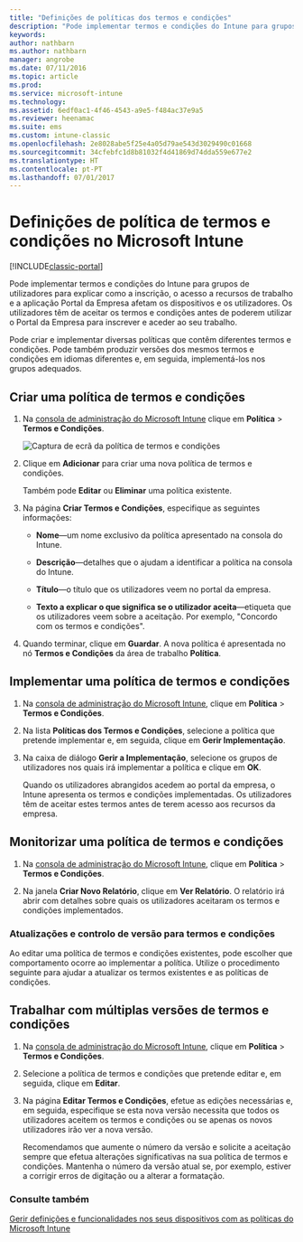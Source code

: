 ```yaml
---
title: "Definições de políticas dos termos e condições"
description: "Pode implementar termos e condições do Intune para grupos de utilizadores para explicar como a inscrição, o acesso a recursos de trabalho e a utilização da aplicação Portal da Empresa afetam os dispositivos e os utilizadores."
keywords: 
author: nathbarn
ms.author: nathbarn
manager: angrobe
ms.date: 07/11/2016
ms.topic: article
ms.prod: 
ms.service: microsoft-intune
ms.technology: 
ms.assetid: 6edf0ac1-4f46-4543-a9e5-f484ac37e9a5
ms.reviewer: heenamac
ms.suite: ems
ms.custom: intune-classic
ms.openlocfilehash: 2e8028abe5f25e4a05d79ae543d3029490c01668
ms.sourcegitcommit: 34cfebfc1d8b81032f4d41869d74dda559e677e2
ms.translationtype: HT
ms.contentlocale: pt-PT
ms.lasthandoff: 07/01/2017
---
```

# <a name="terms-and-condition-policy-settings-in-microsoft-intune"></a>Definições de política de termos e condições no Microsoft Intune

[!INCLUDE[classic-portal](../includes/classic-portal.md)]

Pode implementar termos e condições do Intune para grupos de utilizadores para explicar como a inscrição, o acesso a recursos de trabalho e a aplicação Portal da Empresa afetam os dispositivos e os utilizadores. Os utilizadores têm de aceitar os termos e condições antes de poderem utilizar o Portal da Empresa para inscrever e aceder ao seu trabalho.

Pode criar e implementar diversas políticas que contêm diferentes termos e condições. Pode também produzir versões dos mesmos termos e condições em idiomas diferentes e, em seguida, implementá-los nos grupos adequados.

## <a name="create-a-terms-and-conditions-policy"></a>Criar uma política de termos e condições

1.  Na [consola de administração do Microsoft Intune](https://manage.microsoft.com) clique em **Política** &gt; **Termos e Condições**.

    ![Captura de ecrã da política de termos e condições](./media/pol-sa-terms-conditions.png)

2.  Clique em **Adicionar** para criar uma nova política de termos e condições.

    Também pode **Editar** ou **Eliminar** uma política existente.

3.  Na página **Criar Termos e Condições**, especifique as seguintes informações:

    -   **Nome**&mdash;um nome exclusivo da política apresentado na consola do Intune.

    -   **Descrição**&mdash;detalhes que o ajudam a identificar a política na consola do Intune.

    -   **Título**&mdash;o título que os utilizadores veem no portal da empresa.

    -   **Texto a explicar o que significa se o utilizador aceita**&mdash;etiqueta que os utilizadores veem sobre a aceitação. Por exemplo, "Concordo com os termos e condições".

4.  Quando terminar, clique em **Guardar**. A nova política é apresentada no nó **Termos e Condições** da área de trabalho **Política**.

## <a name="deploy-a-terms-and-conditions-policy"></a>Implementar uma política de termos e condições

1.  Na [consola de administração do Microsoft Intune](https://manage.microsoft.com), clique em **Política** &gt; **Termos e Condições**.

2.  Na lista **Políticas dos Termos e Condições**, selecione a política que pretende implementar e, em seguida, clique em **Gerir Implementação**.

3.  Na caixa de diálogo **Gerir a Implementação**, selecione os grupos de utilizadores nos quais irá implementar a política e clique em **OK**.

    Quando os utilizadores abrangidos acedem ao portal da empresa, o Intune apresenta os termos e condições implementadas. Os utilizadores têm de aceitar estes termos antes de terem acesso aos recursos da empresa.

## <a name="monitor-a-terms-and-conditions-policy"></a>Monitorizar uma política de termos e condições

1.  Na [consola de administração do Microsoft Intune](https://manage.microsoft.com), clique em **Política** &gt; **Termos e Condições**.

2.  Na janela **Criar Novo Relatório**, clique em **Ver Relatório**. O relatório irá abrir com detalhes sobre quais os utilizadores aceitaram os termos e condições implementados.

### <a name="updates-and-version-control-for-terms-and-conditions"></a>Atualizações e controlo de versão para termos e condições
Ao editar uma política de termos e condições existentes, pode escolher que comportamento ocorre ao implementar a política. Utilize o procedimento seguinte para ajudar a atualizar os termos existentes e as políticas de condições.

## <a name="work-with-multiple-versions-of-terms-and-conditions"></a>Trabalhar com múltiplas versões de termos e condições

1.  Na [consola de administração do Microsoft Intune](https://manage.microsoft.com), clique em **Política** &gt; **Termos e Condições**.

2.  Selecione a política de termos e condições que pretende editar e, em seguida, clique em **Editar**.

3.  Na página **Editar Termos e Condições**, efetue as edições necessárias e, em seguida, especifique se esta nova versão necessita que todos os utilizadores aceitem os termos e condições ou se apenas os novos utilizadores irão ver a nova versão.

    Recomendamos que aumente o número da versão e solicite a aceitação sempre que efetua alterações significativas na sua política de termos e condições. Mantenha o número da versão atual se, por exemplo, estiver a corrigir erros de digitação ou a alterar a formatação.

### <a name="see-also"></a>Consulte também
[Gerir definições e funcionalidades nos seus dispositivos com as políticas do Microsoft Intune](manage-settings-and-features-on-your-devices-with-microsoft-intune-policies.md)

